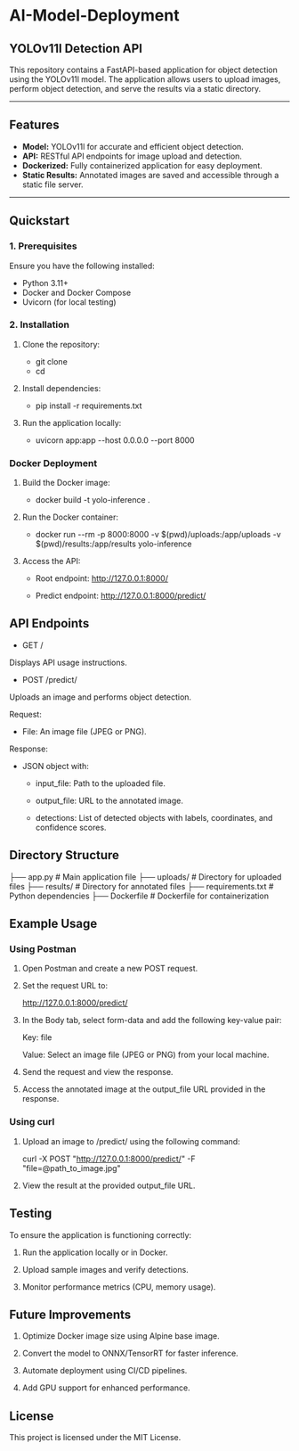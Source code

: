# AI-Model-Deployment

## YOLOv11l Detection API

This repository contains a FastAPI-based application for object detection using the YOLOv11l model. The application allows users to upload images, perform object detection, and serve the results via a static directory.

---

## Features
- **Model:** YOLOv11l for accurate and efficient object detection.
- **API:** RESTful API endpoints for image upload and detection.
- **Dockerized:** Fully containerized application for easy deployment.
- **Static Results:** Annotated images are saved and accessible through a static file server.

---

## Quickstart

### 1. Prerequisites
Ensure you have the following installed:
   - Python 3.11+
   - Docker and Docker Compose
   - Uvicorn (for local testing)

### 2. Installation

1. Clone the repository:

   -  git clone <repository-url>
   -  cd <repository-directory>

2. Install dependencies:

   - pip install -r requirements.txt

3. Run the application locally:

   - uvicorn app:app --host 0.0.0.0 --port 8000

### Docker Deployment

1. Build the Docker image:

   - docker build -t yolo-inference .

2. Run the Docker container:

   - docker run --rm -p 8000:8000 -v $(pwd)/uploads:/app/uploads -v $(pwd)/results:/app/results yolo-inference

3. Access the API:

   - Root endpoint: http://127.0.0.1:8000/

   - Predict endpoint: http://127.0.0.1:8000/predict/

## API Endpoints

   - GET /

Displays API usage instructions.

   - POST /predict/

Uploads an image and performs object detection.

Request:

   * File: An image file (JPEG or PNG).

Response:

   * JSON object with:

     * input_file: Path to the uploaded file.

     * output_file: URL to the annotated image.

     * detections: List of detected objects with labels, coordinates, and confidence scores.

## Directory Structure

   
   ├── app.py                  # Main application file
   ├── uploads/                # Directory for uploaded files
   ├── results/                # Directory for annotated files
   ├── requirements.txt        # Python dependencies
   ├── Dockerfile              # Dockerfile for containerization

## Example Usage

### Using Postman

1. Open Postman and create a new POST request.

2. Set the request URL to:

   http://127.0.0.1:8000/predict/

3. In the Body tab, select form-data and add the following key-value pair:

   Key: file

   Value: Select an image file (JPEG or PNG) from your local machine.

4. Send the request and view the response.

5. Access the annotated image at the output_file URL provided in the response.

### Using curl

1. Upload an image to /predict/ using the following command:

   curl -X POST "http://127.0.0.1:8000/predict/" -F "file=@path_to_image.jpg"

2. View the result at the provided output_file URL.

## Testing

To ensure the application is functioning correctly:

1. Run the application locally or in Docker.

2. Upload sample images and verify detections.

3. Monitor performance metrics (CPU, memory usage).

## Future Improvements

1. Optimize Docker image size using Alpine base image.

2. Convert the model to ONNX/TensorRT for faster inference.

3. Automate deployment using CI/CD pipelines.

4. Add GPU support for enhanced performance.

## License

This project is licensed under the MIT License.

